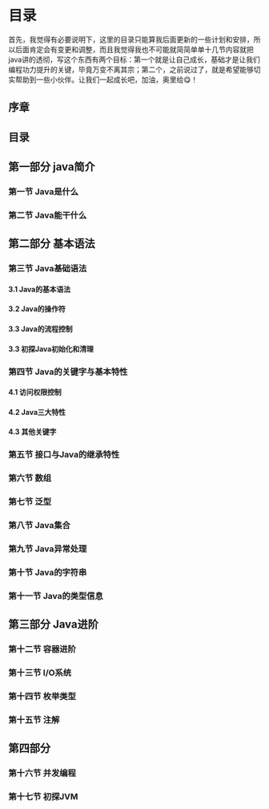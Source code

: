 # 目录

首先，我觉得有必要说明下，这里的目录只能算我后面更新的一些计划和安排，所以后面肯定会有变更和调整，而且我觉得我也不可能就简简单单十几节内容就把java讲的透彻，写这个东西有两个目标：第一个就是让自己成长，基础才是让我们编程功力提升的关键，毕竟万变不离其宗；第二个，之前说过了，就是希望能够切实帮助到一些小伙伴。让我们一起成长吧，加油，奥里给😋！



## 序章

## 目录

## 第一部分 java简介

### 第一节 Java是什么

### 第二节 Java能干什么



## 第二部分 基本语法

### 第三节 Java基础语法

#### 3.1 Java的基本语法

#### 3.2 Java的操作符

#### 3.3 Java的流程控制

#### 3.3 初探Java初始化和清理

### 第四节 Java的关键字与基本特性

#### 4.1 访问权限控制

#### 4.2 Java三大特性

#### 4.3 其他关键字

### 第五节 接口与Java的继承特性

### 第六节 数组

### 第七节 泛型

### 第八节 Java集合

### 第九节 Java异常处理

### 第十节 Java的字符串

### 第十一节 Java的类型信息



## 第三部分 Java进阶

### 第十二节 容器进阶

### 第十三节 I/O系统

### 第十四节 枚举类型

### 第十五节 注解



## 第四部分

### 第十六节 并发编程

### 第十七节 初探JVM